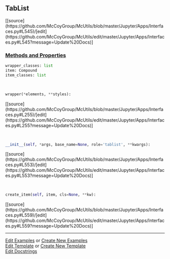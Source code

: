 ## <a id="McUtils.Jupyter.Apps.Interfaces.TabList">TabList</a> 
<div class="docs-source-link" markdown="1">
[[source](https://github.com/McCoyGroup/McUtils/blob/master/Jupyter/Apps/Interfaces.py#L545)/[edit](https://github.com/McCoyGroup/McUtils/edit/master/Jupyter/Apps/Interfaces.py#L545?message=Update%20Docs)]
</div>



<div class="collapsible-section">
 <div class="collapsible-section collapsible-section-header" markdown="1">
 
### <a class="collapse-link" data-toggle="collapse" href="#methods">Methods and Properties</a> <a class="float-right" data-toggle="collapse" href="#methods"><i class="fa fa-chevron-down"></i></a>

 </div>
 <div class="collapsible-section collapsible-section-body collapse" id="methods" markdown="1">

```python
wrapper_classes: list
item: Compound
item_classes: list
```
<a id="McUtils.Jupyter.JHTML.JHTML.JHTML.List" class="docs-object-method">&nbsp;</a> 
```python
wrapper(*elements, **styles): 
```
<div class="docs-source-link" markdown="1">
[[source](https://github.com/McCoyGroup/McUtils/blob/master/Jupyter/Apps/Interfaces.py#L255)/[edit](https://github.com/McCoyGroup/McUtils/edit/master/Jupyter/Apps/Interfaces.py#L255?message=Update%20Docs)]
</div>

<a id="McUtils.Jupyter.Apps.Interfaces.TabList.__init__" class="docs-object-method">&nbsp;</a> 
```python
__init__(self, *args, base_name=None, role='tablist', **kwargs): 
```
<div class="docs-source-link" markdown="1">
[[source](https://github.com/McCoyGroup/McUtils/blob/master/Jupyter/Apps/Interfaces.py#L553)/[edit](https://github.com/McCoyGroup/McUtils/edit/master/Jupyter/Apps/Interfaces.py#L553?message=Update%20Docs)]
</div>

<a id="McUtils.Jupyter.Apps.Interfaces.TabList.create_item" class="docs-object-method">&nbsp;</a> 
```python
create_item(self, item, cls=None, **kw): 
```
<div class="docs-source-link" markdown="1">
[[source](https://github.com/McCoyGroup/McUtils/blob/master/Jupyter/Apps/Interfaces.py#L559)/[edit](https://github.com/McCoyGroup/McUtils/edit/master/Jupyter/Apps/Interfaces.py#L559?message=Update%20Docs)]
</div>

 </div>
</div>




___

[Edit Examples](https://github.com/McCoyGroup/McUtils/edit/gh-pages/ci/examples/McUtils/Jupyter/Apps/Interfaces/TabList.md) or 
[Create New Examples](https://github.com/McCoyGroup/McUtils/new/gh-pages/?filename=ci/examples/McUtils/Jupyter/Apps/Interfaces/TabList.md) <br/>
[Edit Template](https://github.com/McCoyGroup/McUtils/edit/gh-pages/ci/docs/McUtils/Jupyter/Apps/Interfaces/TabList.md) or 
[Create New Template](https://github.com/McCoyGroup/McUtils/new/gh-pages/?filename=ci/docs/templates/McUtils/Jupyter/Apps/Interfaces/TabList.md) <br/>
[Edit Docstrings](https://github.com/McCoyGroup/McUtils/edit/master/Jupyter/Apps/Interfaces.py#L545?message=Update%20Docs)